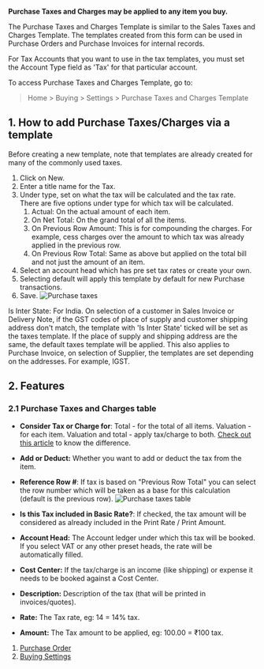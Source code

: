 **Purchase Taxes and Charges may be applied to any item you buy.**

The Purchase Taxes and Charges Template is similar to the Sales Taxes and Charges Template. The templates created from this form can be used in Purchase Orders and Purchase Invoices for internal records.

For Tax Accounts that you want to use in the tax templates, you must set the Account Type field as 'Tax' for that particular account.

To access Purchase Taxes and Charges Template, go to:

> Home > Buying > Settings > Purchase Taxes and Charges Template

## 1\. How to add Purchase Taxes/Charges via a template

Before creating a new template, note that templates are already created for many of the commonly used taxes.

1.  Click on New.
2.  Enter a title name for the Tax.
3.  Under type, set on what the tax will be calculated and the tax rate. There are five options under type for which tax will be calculated.
    1.  Actual: On the actual amount of each item.
    2.  On Net Total: On the grand total of all the items.
    3.  On Previous Row Amount: This is for compounding the charges. For example, cess charges over the amount to which tax was already applied in the previous row.
    4.  On Previous Row Total: Same as above but applied on the total bill and not just the amount of an item.
4.  Select an account head which has pre set tax rates or create your own.
5.  Selecting default will apply this template by default for new Purchase transactions.
6.  Save. ![Purchase taxes](https://docs.erpnext.com/files/purchase-taxes.png)

Is Inter State: For India. On selection of a customer in Sales Invoice or Delivery Note, if the GST codes of place of supply and customer shipping address don't match, the template with 'Is Inter State' ticked will be set as the taxes template. If the place of supply and shipping address are the same, the default taxes template will be applied. This also applies to Purchase Invoice, on selection of Supplier, the templates are set depending on the addresses. For example, IGST.

## 2\. Features

### 2.1 Purchase Taxes and Charges table

*   **Consider Tax or Charge for**: Total - for the total of all items. Valuation - for each item. Valuation and total - apply tax/charge to both. [Check out this article](https://docs.erpnext.com/docs/v13/user/manual/en/accounts/articles/difference-in-total-and-valuation-in-tax-and-charges) to know the difference.
*   **Add or Deduct:** Whether you want to add or deduct the tax from the item.
    
*   **Reference Row #**: If tax is based on "Previous Row Total" you can select the row number which will be taken as a base for this calculation (default is the previous row). ![Purchase taxes table](https://docs.erpnext.com/files/purchase-taxes-table.png)
    
*   **Is this Tax included in Basic Rate?**: If checked, the tax amount will be considered as already included in the Print Rate / Print Amount.
    
*   **Account Head:** The Account ledger under which this tax will be booked. If you select VAT or any other preset heads, the rate will be automatically filled.
*   **Cost Center:** If the tax/charge is an income (like shipping) or expense it needs to be booked against a Cost Center.
*   **Description:** Description of the tax (that will be printed in invoices/quotes).
*   **Rate:** The Tax rate, eg: 14 = 14% tax.
*   **Amount:** The Tax amount to be applied, eg: 100.00 = ₹100 tax.

1.  [Purchase Order](https://docs.erpnext.com/docs/v13/user/manual/en/buying/purchase-order)
2.  [Buying Settings](https://docs.erpnext.com/docs/v13/user/manual/en/buying/buying-settings)